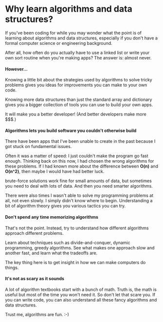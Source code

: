 # Why learn algorithms and data structures?

If you've been coding for while you may wonder what the point is of learning about algorithms and data structures, especially if you don't have a formal computer science or engineering background.

After all, how often do you actually have to use a linked list or write your own sort routine when you're making apps? The answer is: almost never.

#### **However...**

Knowing a little bit about the strategies used by algorithms to solve tricky problems gives you ideas for improvements you can make to your own code.

Knowing more data structures than just the standard array and dictionary gives you a bigger collection of tools you can use to build your own apps.

It will make you a better developer! (And better developers make more $$$.)

#### Algorithms lets you build software you couldn't otherwise build

There have been apps that I've been unable to create in the past because I got stuck on fundamental issues.

Often it was a matter of speed: I just couldn't make the program go fast enough. Thinking back on this now, I had chosen the wrong algorithms for these problems. If I had known more about the difference between **O(n)** and **O(n^2)**, then maybe I would have had better luck.


brute-force solutions work fine for small amounts of data, but sometimes you need to deal with lots of data. And then you need smarter algorithms.

There were also times I wasn't able to solve my programming problems at all, not even slowly. I simply didn't know where to begin. Understanding a bit of algorithm theory gives you various tactics you can try.

#### Don't spend any time memorizing algorithms

That's not the point. Instead, try to understand how different algorithms approach different problems.

Learn about techniques such as divide-and-conquer, dynamic programming, greedy algorithms. See what makes one approach slow and another fast, and learn what the tradeoffs are.

The key thing here is to get insight in how we can make computers do things.

#### It's not as scary as it sounds

A lot of algorithm textbooks start with a bunch of math. Truth is, the math is useful but most of the time you won't need it. So don't let that scare you. If you can write code, you can also understand all these fancy algorithms and data structures.

Trust me, algorithms are fun. :-)
